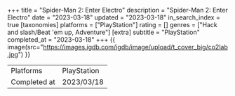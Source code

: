 +++
title = "Spider-Man 2: Enter Electro"
description = "Spider-Man 2: Enter Electro"
date = "2023-03-18"
updated = "2023-03-18"
in_search_index = true
[taxonomies]
platforms = ["PlayStation"]
rating = []
genres = ["Hack and slash/Beat 'em up, Adventure"]
[extra]
subtitle = "PlayStation"
completed_at = "2023-03-18"
+++
{{ image(src="https://images.igdb.com/igdb/image/upload/t_cover_big/co2lab.jpg") }}

|              |            |
| ------------ | ---------- |
| Platforms    | PlayStation |
| Completed at | 2023/03/18 |

